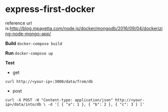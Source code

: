 # express-first-docker
reference url is:http://blog.mpayetta.com/node.js/docker/mongodb/2016/09/04/dockerizing-node-mongo-app/

**Build**
`docker-compose build`

**Run**
`docker-compose up`

**Test**

* get 

`curl http://<your-ip>:3000/data/from/db`

* post

`curl -X POST -H "Content-type: application/json" http://<your-ip>/data/into/db \
    -d '[ { "a": 1 }, { "b": 2 }, { "c": 3 } ]'`
